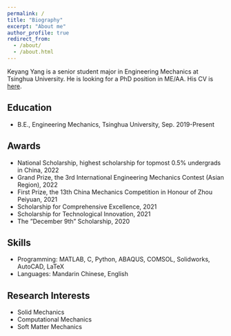 ```yaml
---
permalink: /
title: "Biography"
excerpt: "About me"
author_profile: true
redirect_from: 
  - /about/
  - /about.html
---
```


Keyang Yang is a senior student major in Engineering Mechanics at Tsinghua University. He is looking for a PhD position in ME/AA. His CV is [here](/keyangyang.github.io/files/CV_202210.pdf).

Education
-----
* B.E., Engineering Mechanics, Tsinghua University, Sep. 2019-Present

Awards
-----
* National Scholarship, highest scholarship for topmost 0.5% undergrads in China, 2022
* Grand Prize, the 3rd International Engineering Mechanics Contest (Asian Region), 2022
* First Prize, the 13th China Mechanics Competition in Honour of Zhou Peiyuan, 2021
* Scholarship for Comprehensive Excellence, 2021
* Scholarship for Technological Innovation, 2021
* The ”December 9th” Scholarship, 2020

Skills
-----
* Programming: MATLAB, C, Python, ABAQUS, COMSOL, Solidworks, AutoCAD, LaTeX
* Languages: Mandarin Chinese, English

Research Interests
-----
* Solid Mechanics
* Computational Mechanics
* Soft Matter Mechanics

